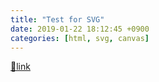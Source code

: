 ```yaml
---
title: "Test for SVG"
date: 2019-01-22 18:12:45 +0900
categories: [html, svg, canvas]
---
```





[🔗link](http://www.mins01.com/mh/tech/read/1251)